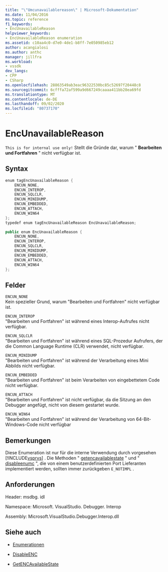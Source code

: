 ```yaml
---
title: "\"Umcunavailablereason\" | Microsoft-Dokumentation"
ms.date: 11/04/2016
ms.topic: reference
f1_keywords:
- EncUnavailableReason
helpviewer_keywords:
- EncUnavailableReason enumeration
ms.assetid: c10aa4c0-d7e0-4de1-b8ff-7e050985eb12
author: acangialosi
ms.author: anthc
manager: jillfra
ms.workload:
- vssdk
dev_langs:
- CPP
- CSharp
ms.openlocfilehash: 28863549ab3eac96322530bc85c52697f20448c8
ms.sourcegitcommit: 6cfffa72af599a9d667249caaaa411bb28ea69fd
ms.translationtype: MT
ms.contentlocale: de-DE
ms.lasthandoff: 09/02/2020
ms.locfileid: "80737170"
---
```

# <a name="encunavailablereason"></a>EncUnavailableReason
`This is for internal use only!` Stellt die Gründe dar, warum " **Bearbeiten und Fortfahren** " nicht verfügbar ist.

## <a name="syntax"></a>Syntax

```cpp
enum tagEncUnavailableReason {
    ENCUN_NONE,
    ENCUN_INTEROP,
    ENCUN_SQLCLR,
    ENCUN_MINIDUMP,
    ENCUN_EMBEDDED,
    ENCUN_ATTACH,
    ENCUN_WIN64
};
typedef enum tagEncUnavailableReason EncUnavailableReason;
```

```csharp
public enum EncUnavailableReason {
    ENCUN_NONE,
    ENCUN_INTEROP,
    ENCUN_SQLCLR,
    ENCUN_MINIDUMP,
    ENCUN_EMBEDDED,
    ENCUN_ATTACH,
    ENCUN_WIN64
};
```

## <a name="fields"></a>Felder
`ENCUN_NONE`\
Kein spezieller Grund, warum "Bearbeiten und Fortfahren" nicht verfügbar ist.

`ENCUN_INTEROP`\
"Bearbeiten und Fortfahren" ist während eines Interop-Aufrufes nicht verfügbar.

`ENCUN_SQLCLR`\
"Bearbeiten und Fortfahren" ist während eines SQL-Prozedur Aufrufers, der die Common Language Runtime (CLR) verwendet, nicht verfügbar.

`ENCUN_MINIDUMP`\
"Bearbeiten und Fortfahren" ist während der Verarbeitung eines Mini Abbilds nicht verfügbar.

`ENCUN_EMBEDDED`\
"Bearbeiten und Fortfahren" ist beim Verarbeiten von eingebettetem Code nicht verfügbar.

`ENCUN_ATTACH`\
"Bearbeiten und Fortfahren" ist nicht verfügbar, da die Sitzung an den Debugger angefügt, nicht von diesem gestartet wurde.

`ENCUN_WIN64`\
"Bearbeiten und Fortfahren" ist während der Verarbeitung von 64-Bit-Windows-Code nicht verfügbar

## <a name="remarks"></a>Bemerkungen
Diese Enumeration ist nur für die interne Verwendung durch vorgesehen [!INCLUDE[vsprvs](../../../code-quality/includes/vsprvs_md.md)] . Die Methoden " [getencavailablestate](../../../extensibility/debugger/reference/idebugprocess3-getencavailablestate.md) " und " [disableenumc](../../../extensibility/debugger/reference/idebugprocess3-disableenc.md) ", die von einem benutzerdefinierten Port Lieferanten implementiert werden, sollten immer zurückgeben `E_NOTIMPL` .

## <a name="requirements"></a>Anforderungen
Header: msdbg. idl

Namespace: Microsoft. VisualStudio. Debugger. Interop

Assembly: Microsoft.VisualStudio.Debugger.Interop.dll

## <a name="see-also"></a>Siehe auch
- [Enumerationen](../../../extensibility/debugger/reference/enumerations-visual-studio-debugging.md)

- [DisableENC](../../../extensibility/debugger/reference/idebugprocess3-disableenc.md)

- [GetENCAvailableState](../../../extensibility/debugger/reference/idebugprocess3-getencavailablestate.md)

